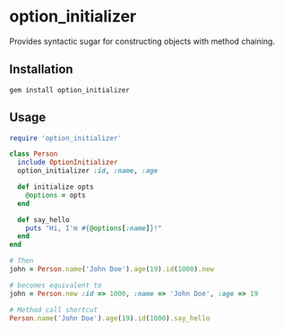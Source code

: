 # option_initializer

Provides syntactic sugar for constructing objects with method chaining.

## Installation

```
gem install option_initializer
```

## Usage

```ruby
require 'option_initializer'

class Person
  include OptionInitializer
  option_initializer :id, :name, :age

  def initialize opts
    @options = opts
  end

  def say_hello
    puts "Hi, I'm #{@options[:name]}!"
  end
end

# Then
john = Person.name('John Doe').age(19).id(1000).new

# becomes equivalent to
john = Person.new :id => 1000, :name => 'John Doe', :age => 19

# Method call shortcut
Person.name('John Doe').age(19).id(1000).say_hello
```

